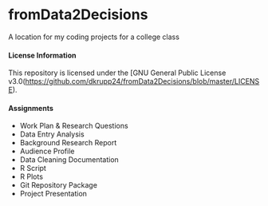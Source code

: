 # fromData2Decisions
A location for my coding projects for a college class

#### License Information
This repository is licensed under the [GNU General Public License v3.0(https://github.com/dkrupp24/fromData2Decisions/blob/master/LICENSE).

#### Assignments
* Work Plan & Research Questions
* Data Entry Analysis
* Background Research Report
* Audience Profile
* Data Cleaning Documentation
* R Script
* R Plots
* Git Repository Package
* Project Presentation
